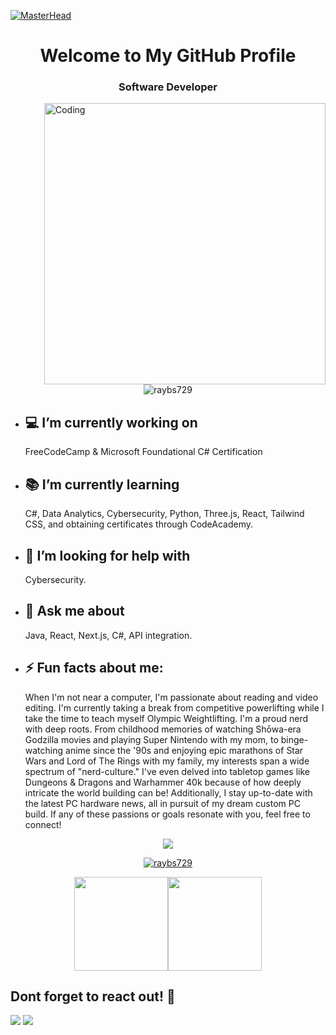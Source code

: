 [![MasterHead](https://user-images.githubusercontent.com/70682152/196581060-0e3cc3d2-93e3-4108-82ea-920de5bcece4.gif)](https://rishavchanda.io)
<h1 align="center">Welcome to My GitHub Profile</h1>
<h3 align="center">Software Developer</h3>
<img align= "right" alt= "Coding" width="450" src="https://camo.githubusercontent.com/12e5f2b182da4b52850b29bb09e8ba3e92b0ac2c0bd121de7dfcbb291fbbd525/68747470733a2f2f692e70696e696d672e636f6d2f6f726967696e616c732f37372f63612f61332f37376361613332383834643733356434333961646534356261333766656166322e676966">

<p align="center"> <img src="https://komarev.com/ghpvc/?username=raybs729&label=Profile%20views&color=0e75b6&style=flat" alt="raybs729" /> </p>



- <h2>💻 I’m currently working on</h2>
  
  FreeCodeCamp & Microsoft Foundational C# Certification 

- <h2>📚 I’m currently learning</h2> 
  C#, Data Analytics, Cybersecurity, Python, Three.js, React, Tailwind CSS, and obtaining certificates through CodeAcademy.

- <h2>🤝 I’m looking for help with</h2>
  Cybersecurity.
- <h2>💬 Ask me about</h2> Java, React, Next.js, C#, API integration.

- <h2>⚡️ Fun facts about me: </h2>When I'm not near a computer, I'm passionate about reading and video editing. I'm currently taking a break from competitive powerlifting while I take the time to teach myself Olympic Weightlifting. I'm a proud nerd with deep roots. From childhood memories of watching Shōwa-era Godzilla movies and playing Super Nintendo with my mom, to binge-watching anime since the '90s and enjoying epic marathons of Star Wars and Lord of The Rings with my family, my interests span a wide spectrum of "nerd-culture." I've even delved into tabletop games like Dungeons & Dragons and Warhammer 40k because of how deeply intricate the world building can be! Additionally, I stay up-to-date with the latest PC hardware news, all in pursuit of my dream custom PC build. If any of these passions or goals resonate with you, feel free to connect!


<p align="center">
  <a href="https://skillicons.dev">
    <img src="https://skillicons.dev/icons?i=java,javascript,react,threejs,nextjs,py,cs,tailwind,firebase,css,mongodb,idea,git,github,html,jquery,postgres,gitlab,postman,bash,stackoverflow,vite,vscode,ae,ps" />
  </a>
</p>

<p align="center">
  <a href="https://github.com/anuraghazra/github-readme-stats" >
    <img  src="https://github-readme-streak-stats.herokuapp.com/?user=raybs729&disable_animations=true" alt="raybs729" />
  </a>
</p>

<p align = "center"><a href="https://www.adamalston.com/"><a href="https://www.adamalston.com/"><img height="150px" src="https://github-readme-stats.vercel.app/api?username=raybs729&show_icons=true&bg_color=60,000080,880052&hide=contribs&text_color=00f1ff&title_color=00f1ff&icon_color=ffffff&rank_icon=github&disable_animations=true&border_color=00f1ff&&" /><img height="150px" src="https://github-readme-stats.vercel.app/api/top-langs/?username=raybs729&layout=compact&bg_color=60,000080,880052&text_color=00f1ff&title_color=00f1ff&disable_animations=true&border_color=00f1ff"/>
</a></p>


## Dont forget to react out! 📱
<a href="mailto: raybriones729@gmail.com"><img src="https://img.shields.io/badge/Gmail-D14836?style=for-the-badge&logo=gmail&logoColor=white"></a>
<a href="https://www.linkedin.com/in/ray-briones/"><img src="https://img.shields.io/badge/LinkedIn-0077B5?style=for-the-badge&logo=linkedin&logoColor=white"></a>
</p>
